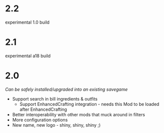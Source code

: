 # 2.2

experimental 1.0 build

# 2.1
 
experimental a18 build

# 2.0

_Can be safely installed/upgraded into an existing savegame_

- Support search in bill ingredients & outfits
  - Support EnhancedCrafting integration - needs this Mod to be loaded after EnhancedCrafting
- Better interoperability with other mods that muck around in filters
- More configuration options
- New name, new logo - shiny, shiny, shiny ;)

